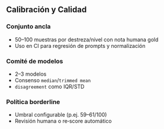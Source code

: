 ## Calibración y Calidad

### Conjunto ancla

- 50–100 muestras por destreza/nivel con nota humana gold
- Uso en CI para regresión de prompts y normalización

### Comité de modelos

- 2–3 modelos
- Consenso `median`/`trimmed mean`
- `disagreement` como IQR/STD

### Política borderline

- Umbral configurable (p.ej. 59–61/100)
- Revisión humana o re‑score automático
